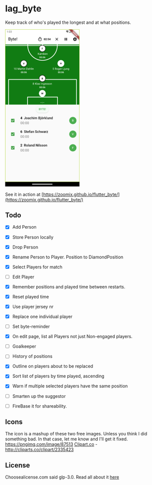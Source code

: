 # lag_byte

Keep track of who's played the longest and at what positions. 

<img src="images/screenshot.png" width="240" />

See it in action at [https://zoomix.github.io/flutter_byte/](https://zoomix.github.io/flutter_byte/)

## Todo

- [x] Add Person
- [x] Store Person locally
- [x] Drop Person
- [x] Rename Person to Player. Position to DiamondPosition
- [x] Select Players for match
- [ ] Edit Player
- [x] Remember positions and played time between restarts.
- [x] Reset played time
- [x] Use player jersey nr
- [x] Replace one individual player
- [ ] Set byte-reminder
- [x] On edit page, list all Players not just Non-engaged players. 
- [ ] Goalkeeper
- [ ] History of positions
- [x] Outline on players about to be replaced
- [x] Sort list of players by time played, ascending
- [x] Warn if multiple selected players have the same position
- [ ] Smarten up the suggestor
- [ ] FireBase it for shareability.


## Icons

The icon is a mashup of these two free images. Unless you think I did something bad. In that case, let me know and I'll get it fixed. 
https://pngimg.com/image/87513
<a href="http://cliparts.co">Clipart.co</a> - http://cliparts.co/clipart/2335423

## License

Choosealicense.com said glp-3.0. Read all about it [here](LICENSE.txt)
